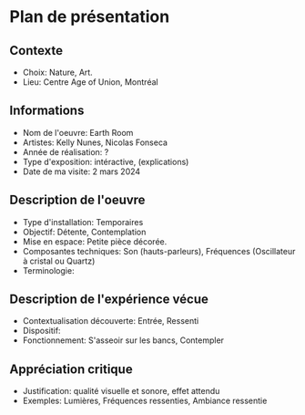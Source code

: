 # Plan de présentation

## Contexte
- Choix: Nature, Art.
- Lieu: Centre Age of Union, Montréal

## Informations
- Nom de l'oeuvre: Earth Room
- Artistes: Kelly Nunes, Nicolas Fonseca
- Année de réalisation: ?
- Type d'exposition: intéractive, (explications)
- Date de ma visite: 2 mars 2024

## Description de l'oeuvre
- Type d'installation: Temporaires
- Objectif: Détente, Contemplation 
- Mise en espace: Petite pièce décorée.
- Composantes techniques: Son (hauts-parleurs), Fréquences (Oscillateur à cristal ou Quartz) 
- Terminologie: 

## Description de l'expérience vécue 
- Contextualisation découverte: Entrée, Ressenti
- Dispositif: 
- Fonctionnement: S'asseoir sur les bancs, Contempler

## Appréciation critique
- Justification: qualité visuelle et sonore, effet attendu
- Exemples: Lumières, Fréquences ressenties, Ambiance ressentie

